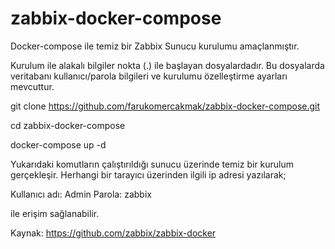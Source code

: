 # zabbix-docker-compose

Docker-compose ile temiz bir Zabbix Sunucu kurulumu amaçlanmıştır.

Kurulum ile alakalı bilgiler nokta (.)  ile başlayan dosyalardadır. Bu dosyalarda veritabanı kullanıcı/parola bilgileri ve kurulumu özelleştirme ayarları mevcuttur.

  git clone https://github.com/farukomercakmak/zabbix-docker-compose.git

  cd  zabbix-docker-compose

  docker-compose up -d

Yukarıdaki komutların çalıştırıldığı sunucu üzerinde temiz bir kurulum gerçekleşir. Herhangi bir tarayıcı üzerinden ilgili ip adresi yazılarak;

  Kullanıcı adı: Admin
  Parola: zabbix

ile erişim sağlanabilir.

Kaynak: https://github.com/zabbix/zabbix-docker
